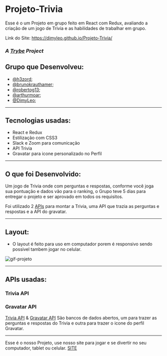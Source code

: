 # Projeto-Trivia
Esse é o um Projeto em grupo feito em React com Redux, avaliando a criação de um jogo de Trivia e as habilidades de trabalhar em grupo.

Link do Site: https://dimyleo.github.io/Projeto-Trivia/

### _A [Trybe](https://www.betrybe.com/) Project_

## Grupo que Desenvolveu:

  - [@h3zord](https://github.com/h3zord);
  - [@brunokrauthamer](https://github.com/brunokrauthamer);
  - [@robertog13](https://github.com/robertog13);
  - [@arthurmoar](https://github.com/arthurmoar);
  - [@DimyLeo](https://github.com/DimyLeo);

---
## Tecnologias usadas:

  - React e Redux
  - Estilização com CSS3
  - Slack e Zoom para comunicação
  - API Trivia
  - Gravatar para icone personalizado no Perfil

---
## O que foi Desenvolvido:

Um jogo de Trivia onde com perguntas e respostas, conforme você joga sua pontuação e dados vão para o ranking, 
o Grupo teve 5 dias para entregar o projeto e ser aprovado em todos os requisitos.

Foi utilizado 2 [APIs](#apis-usadas) para montar a Trivia, uma API que trazia as perguntas e respostas e a API do gravatar.

---
## Layout:
  
  - O layout é feito para uso em computador porem é responsivo sendo possivel tambem jogar no celular.
  <img src='/src/Trivia-GIFF.gif' alt='gif-projeto' />
  
---
## APIs usadas:
### Trivia API
### Gravatar API

[Trivia API](https://opentdb.com/api_config.php) & [Gravatar API](https://br.gravatar.com/site/implement/hash/) São bancos de dados abertos, um para trazer as perguntas e respostas do Trivia e outra para trazer o icone do perfil Gravatar.

---
Esse é o nosso Projeto, use nosso site para jogar e se divertir no seu computador, tablet ou celular. <a href='https://dimyleo.github.io/Projeto-Trivia/'>SITE</a>
